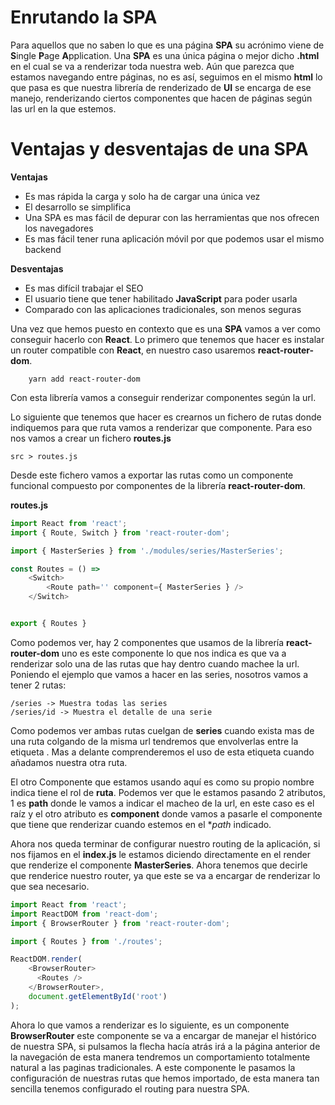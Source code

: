 # Enrutando la SPA

Para aquellos que no saben lo que es una página **SPA** su acrónimo viene de **S**ingle **P**age **A**pplication. Una **SPA** es una única página o mejor dicho **.html** en el cual se va a renderizar toda nuestra web. Aún que parezca que estamos navegando entre páginas, no es así, seguimos en el mismo **html** lo que pasa es que nuestra librería de renderizado de **UI** se encarga de ese manejo, renderizando ciertos componentes que hacen de páginas según las url en la que estemos.

# Ventajas y desventajas de una SPA
**Ventajas**
* Es mas rápida la carga y solo ha de cargar una única vez
* El desarrollo se simplifica
* Una SPA es mas fácil de depurar con las herramientas que nos ofrecen los navegadores
* Es mas fácil tener runa aplicación móvil por que podemos usar el mismo backend

**Desventajas**
* Es mas difícil trabajar el SEO
* El usuario tiene que tener habilitado **JavaScript** para poder usarla
* Comparado con las aplicaciones tradicionales, son menos seguras

Una vez que hemos puesto en contexto que es una **SPA** vamos a ver como conseguir hacerlo con **React**. Lo primero que tenemos que hacer es instalar un router compatible con **React**, en nuestro caso usaremos **react-router-dom**.

```
    yarn add react-router-dom
```

Con esta librería vamos a conseguir renderizar componentes según la url.

Lo siguiente que tenemos que hacer es crearnos un fichero de rutas donde indiquemos para que ruta vamos a renderizar que componente. Para eso nos vamos a crear un fichero **routes.js**

```
src > routes.js
```

Desde este fichero vamos a exportar las rutas como un componente funcional compuesto por componentes de la librería **react-router-dom**.

**routes.js**
```javascript
import React from 'react';
import { Route, Switch } from 'react-router-dom';

import { MasterSeries } from './modules/series/MasterSeries';

const Routes = () => 
    <Switch>
        <Route path='' component={ MasterSeries } />
    </Switch>


export { Routes }
```

Como podemos ver, hay 2 componentes que usamos de la librería **react-router-dom** uno es **<Switch>** este componente lo que nos indica es que va a renderizar solo una de las rutas que hay dentro cuando machee la url. Poniendo el ejemplo que vamos a hacer en las series, nosotros vamos a tener 2 rutas:

```
/series -> Muestra todas las series
/series/id -> Muestra el detalle de una serie
```

Como podemos ver ambas rutas cuelgan de **series** cuando exista mas de una ruta colgando de la misma url tendremos que envolverlas entre la etiqueta *<Switch></Switch>*. Mas a delante comprenderemos el uso de esta etiqueta cuando añadamos nuestra otra ruta.

El otro Componente que estamos usando aquí es **<Route>** como su propio nombre indica tiene el rol de **ruta**. Podemos ver que le estamos pasando 2 atributos, 1 es **path** donde le vamos a indicar el macheo de la url, en este caso es el raíz y el otro atributo es **component** donde vamos a pasarle el componente que tiene que renderizar cuando estemos en el **path* indicado.

Ahora nos queda terminar de configurar nuestro routing de la aplicación, si nos fijamos en el **index.js** le estamos diciendo directamente en el render que renderize el componente **MasterSeries**. Ahora tenemos que decirle que renderice nuestro router, ya que este se va a encargar de renderizar lo que sea necesario.


```javascript
import React from 'react';
import ReactDOM from 'react-dom';
import { BrowserRouter } from 'react-router-dom';

import { Routes } from './routes';

ReactDOM.render(
    <BrowserRouter>
      <Routes />
    </BrowserRouter>,
    document.getElementById('root')
);
```

Ahora lo que vamos a renderizar es lo siguiente, es un componente **BrowserRouter** este componente se va a encargar de manejar el histórico de nuestra SPA, si pulsamos la flecha hacía atrás irá a la página anterior de la navegación de esta manera tendremos un comportamiento totalmente natural a las paginas tradicionales.
A este componente le pasamos la configuración de nuestras rutas que hemos importado, de esta manera tan sencilla tenemos configurado el routing para nuestra SPA.